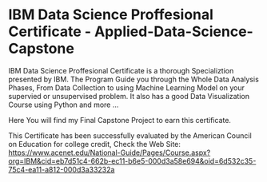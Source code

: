 # IBM Data Science Proffesional Certificate  - Applied-Data-Science-Capstone
IBM Data Science Proffesional Certificate is a thorough Specializtion presented by IBM. The Program Guide you through the Whole 
Data Analysis Phases, From Data Collection to using Machine Learning Model on your supervied or unsupervised problem. It also has
a good Data Visualization Course using Python and more ...

Here You will find my Final Capstone Project to earn this certificate.

This Certificate has been successfully evaluated by the American Council on Education for college credit, Check the Web Site: 
https://www.acenet.edu/National-Guide/Pages/Course.aspx?org=IBM&cid=eb7d51c4-662b-ec11-b6e5-000d3a58e694&oid=6d532c35-75c4-ea11-a812-000d3a33232a

